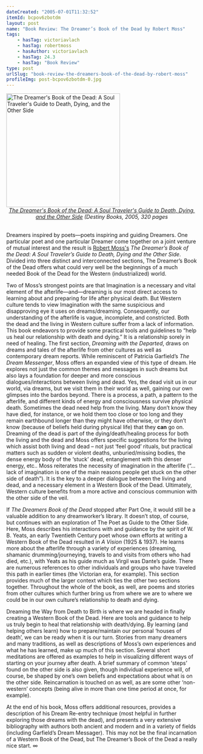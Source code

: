 ```yaml
---
dateCreated: "2005-07-01T11:32:52"
itemId: bcpov6zbotdm
layout: post
name: "Book Review: The Dreamer’s Book of the Dead by Robert Moss"
tags:
    - hasTag: victoriavlach
    - hasTag: robertmoss
    - hasAuthor: victoriavlach
    - hasTag: 24.3
    - hasTag: "Book Review"
type: post
urlSlug: "book-review-the-dreamers-book-of-the-dead-by-robert-moss"
profileImg: post-bcpov6zbotdm-0.jpg
---
```


<a href="https://www.amazon.com/Dreamers-Book-Dead-Travelers-Guide/dp/1594770379">
<img src="../images/post-bcpov6zbotdm-0.jpg" alt="The Dreamer's Book of the Dead: A Soul Traveler's Guide to Death, Dying, and the Other Side" width="300" height="auto"/>
</a>
<!--nopreview--><div class="caption" style="text-align: center;"><i><a href="https://www.amazon.com/Dreamers-Book-Dead-Travelers-Guide/dp/1594770379">The Dreamer's Book of the Dead: A Soul Traveler's Guide to Death, Dying, and the Other Side</a> (Destiny Books, 2005, 320 pages</i></div><!--/nopreview-->

<br>

Dreamers inspired by poets—poets inspiring and guiding Dreamers. One particular poet and one particular Dreamer come together on a joint venture of mutual interest and the result is [Robert Moss's](../@robertmoss) _The Dreamer’s Book of the Dead: A Soul Traveler’s Guide to Death, Dying and the Other Side_. Divided into three distinct and interconnected sections, The Dreamer’s Book of the Dead offers what could very well be the beginnings of a much needed Book of the Dead for the Western (industrialized) world.

Two of Moss’s strongest points are that Imagination is a necessary and vital element of the afterlife—and—dreaming is our most direct access to learning about and preparing for life after physical death. But Western culture tends to view Imagination with the same suspicious and disapproving eye it uses on dreams/dreaming. Consequently, our understanding of the afterlife is vague, incomplete, and constricted. Both the dead and the living in Western culture suffer from a lack of information. This book endeavors to provide some practical tools and guidelines to “help us heal our relationship with death and dying.” It is a relationship sorely in need of healing. The first section, _Dreaming with the Departed_, draws on dreams and tales of the afterlife from other cultures as well as contemporary dream reports. While reminiscent of Patricia Garfield’s _The Dream Messenger_, Moss offers an expanded view of this type of dream. He explores not just the common themes and messages in such dreams but also lays a foundation for deeper and more conscious dialogues/interactions between living and dead. Yes, the dead visit us in our world, via dreams, but we visit them in their world as well, gaining our own glimpses into the bardos beyond. There is a process, a path, a pattern to the afterlife, and different kinds of energy and consciousness survive physical death. Sometimes the dead need help from the living. Many don’t know they have died, for instance, or we hold them too close or too long and they remain earthbound longer than they might have otherwise, or they don’t know (because of beliefs held during physical life) that they **can** go on. Dreaming of the dead is part of the dying/death/healing process for both the living and the dead and Moss offers specific suggestions for the living which assist both living and dead – not just ‘feel good’ rituals, but practical matters such as sudden or violent deaths, unburied/missing bodies, the dense energy body of the ‘stuck’ dead, entanglement with this denser energy, etc.. Moss reiterates the necessity of imagination in the afterlife (“…lack of imagination is one of the main reasons people get stuck on the other side of death”). It is the key to a deeper dialogue between the living and dead, and a necessary element in a Western Book of the Dead. Ultimately, Western culture benefits from a more active and conscious communion with the other side of the veil.

If _The Dreamers Book of the Dead_ stopped after Part One, it would still be a valuable addition to any dreamworker’s library. It doesn’t stop, of course, but continues with an exploration of The Poet as Guide to the Other Side. Here, Moss describes his interactions with and guidance by the spirit of W. B. Yeats, an early Twentieth Century poet whose own efforts at writing a Western Book of the Dead resulted in _A Vision_ (1925 & 1937). He learns more about the afterlife through a variety of experiences (dreaming, shamanic drumming/journeying, travels to and visits from others who had died, etc.), with Yeats as his guide much as Virgil was Dante’s guide. There are numerous references to other individuals and groups who have traveled this path in earlier times (the Victorian era, for example). This section provides much of the larger context which ties the other two sections together. Throughout the whole of the book, as well, are poems and stories from other cultures which further bring us from where we are to where we could be in our own culture’s relationship to death and dying.

Dreaming the Way from Death to Birth is where we are headed in finally creating a Western Book of the Dead. Here are tools and guidance to help us truly begin to heal that relationship with death/dying. By learning (and helping others learn) how to prepare/maintain our personal ‘houses of death’, we can be ready when it is our turn. Stories from many dreamers and many traditions, as well as descriptions of Moss’s own experiences and what he has learned, make up much of this section. Several short meditations are offered as examples to help in visualizing different ways of starting on your journey after death. A brief summary of common ‘steps’ found on the other side is also given, though individual experience will, of course, be shaped by one’s own beliefs and expectations about what is on the other side. Reincarnation is touched on as well, as are some other ‘non-western’ concepts (being alive in more than one time period at once, for example).

At the end of his book, Moss offers additional resources, provides a description of his Dream Re-entry technique (most helpful in further exploring those dreams with the dead), and presents a very extensive bibliography with authors both ancient and modern and in a variety of fields (including Garfield’s Dream Messager). This may not be the final incarnation of a Western Book of the Dead, but The Dreamer’s Book of the Dead a really nice start. ∞

